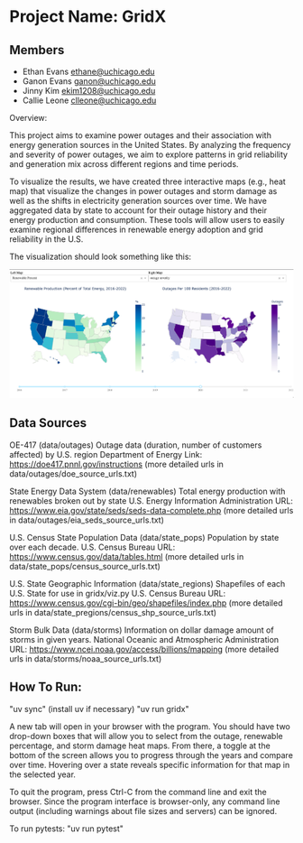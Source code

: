 # Project Name: GridX

## Members

- Ethan Evans ethane@uchicago.edu
- Ganon Evans ganon@uchicago.edu
- Jinny Kim ekim1208@uchicago.edu
- Callie Leone clleone@uchicago.edu

Overview:

This project aims to examine power outages and their association with energy generation
sources in the United States. By analyzing the frequency and severity of power outages,
we aim to explore patterns in grid reliability and generation mix across different
regions and time periods. 

To visualize the results, we have created three interactive maps (e.g., heat map)
that visualize the changes in power outages and storm damage as well as the 
shifts in electricity generation sources over time. We have aggregated data by 
state to account for their outage history and their energy production and consumption. 
These tools will allow users to easily examine regional differences in renewable energy 
adoption and grid reliability in the U.S.

The visualization should look something like this:

![visualization output](output.png)


## Data Sources 

OE-417 (data/outages)
Outage data (duration, number of customers affected) by U.S. region
Department of Energy
Link: https://doe417.pnnl.gov/instructions
      (more detailed urls in data/outages/doe_source_urls.txt)


State Energy Data System (data/renewables)
Total energy production with renewables broken out by state
U.S. Energy Information Administration
URL: 
    https://www.eia.gov/state/seds/seds-data-complete.php
    (more detailed urls in data/outages/eia_seds_source_urls.txt)


U.S. Census State Population Data (data/state_pops)
Population by state over each decade.
U.S. Census Bureau
URL: 
    https://www.census.gov/data/tables.html
    (more detailed urls in data/state_pops/census_source_urls.txt)


U.S. State Geographic Information (data/state_regions)
Shapefiles of each U.S. State for use in gridx/viz.py
U.S. Census Bureau
URL: 
    https://www.census.gov/cgi-bin/geo/shapefiles/index.php
    (more detailed urls in data/state_pregions/census_shp_source_urls.txt)


Storm Bulk Data (data/storms)
Information on dollar damage amount of storms in given years. 
National Oceanic and Atmospheric Administration
URL: 
    https://www.ncei.noaa.gov/access/billions/mapping
    (more detailed urls in data/storms/noaa_source_urls.txt)



## How To Run:

"uv sync" (install uv if necessary)
"uv run gridx"

A new tab will open in your browser with the program. You should have two drop-down boxes that will allow you to select from the outage, renewable percentage, and storm damage heat maps. From there, a toggle at the bottom of the screen allows you to progress through the years and compare over time. Hovering over a state reveals specific information for that map in the selected year.

To quit the program, press Ctrl-C from the command line and exit the browser. Since the program interface is browser-only, any command line output (including warnings about file sizes and servers) can be ignored.

To run pytests:
"uv run pytest"
